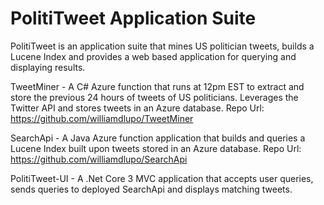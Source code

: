 # PolitiTweet Application Suite

PolitiTweet is an application suite that mines US politician tweets, builds a Lucene Index and provides a web based application for querying and displaying results.

TweetMiner - A C# Azure function that runs at 12pm EST to extract and store the previous 24 hours of tweets of US politicians. Leverages the Twitter API and stores tweets in an Azure database.
Repo Url: https://github.com/williamdlupo/TweetMiner

SearchApi - A Java Azure function application that builds and queries a Lucene Index built upon tweets stored in an Azure database.
Repo Url: https://github.com/williamdlupo/SearchApi

PolitiTweet-UI - A .Net Core 3 MVC application that accepts user queries, sends queries to deployed SearchApi and displays matching tweets. 

